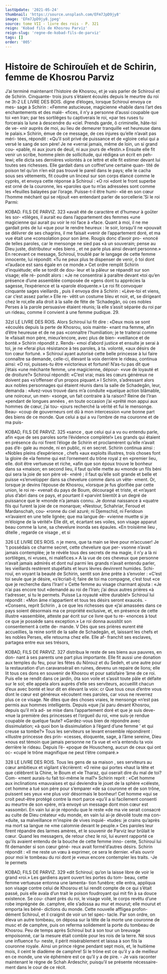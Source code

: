 ```yaml
---
lastUpdate: '2021-05-24'
thumbnail: 'https://source.unsplash.com/EFm7JpD9jy8'
image: 'EFm7JpD9jy8.jpeg'
source: tome VII - livre des rois - P. 321
reign: 'Kobad fils de Khosrou Parviz'
reign-slug: 'regne-de-kobad-fils-de-parviz'
tags: []
order: '005'
---
```


# Histoire de Schirouïeh et de Schirin, femme de Khosrou Parviz

J’ai terminé maintenant l’histoire de Khosrou, et
je vais parler de Schirouï et de Schirin. Cinquante- trois jours s’étaient écoulés depuis le meurtre du roi
ne
3t-2 LE LIVRE DES BOIS.
digne d’éloges, lorsque Schirouï envoya ce mes-
sage à Schirin : «Femme astucieuse, magicienne «habile dans l’art des enchantements et des malé- «fices, il n’y a personne d’aussi coupable que toi
«en Iran; par tes sortiléges tu captiverais le roi, «par tes ruses tu forcerais la lune à descendre du «ciel. Prends garde, ô criminelle, hâte-toi de ve- «nir auprès de moi, au lieu de demeurer tranquille «et heureuse dans le palais.» Schirin, émue de
ce message, de ces injures qu’elle n’avait pas méri-
tées, répondit : «Qu’il soit privé de puissance et de
«gloire celui qui a versé le sang de son père! Je ne «verrai jamais, même de loin, un si grand cou- «pable, ni aux jours de deuil, ni aux jours de «festin.» Ensuite elle fit venir un scribe, homme plein de sollicitude, qui rédigea un écrit en peh- lewi; elle dicta ses dernières volontés à ce lettré et
elle fit estimer devant lui toutes ses richesses.
Elle gardait dans un coffret’une certaine quan- tité de poison tel qu’on n’en eût pas trouvé le pareil
dans le pays; elle le cacha sous ses vêtements, fit coudre un linceul sur son corps élancé comme le cyprès, et envoya cette réponse à Schirouï : «O roi
«dont le front superbe est orné de la couronne, les «paroles que tu m’as adressées sont comme les «feuilles balayées par l’orage. Puisse-t-il être humi-
«lié en son cœur l’homme méchant qui se réjouit
«en entendant parler de sorcellerie.’Si le roi Parmi:

KOBAD. FILS DE PARVIZ. 323 «avait été de caractère et d’humeur à goûter les sor-
«tiléges, il aurait eu dans l’appartement des femmes «une magicienne qui aurait pu voir le roi face à «face. Quant à moi, il ne me gardait près de lui «que pour le rendre heureux : le soir, lorsqu’il ne «pouvait se délivrer de ses chagrins, il me faisait «venir de l’appartement doré, et ma vue était une «consolation pour son âme. Rougis donc d’avoir pro- «noncé de telles paroles, car le mensonge ne sied pas «à un souverain; pense au Dieu juste, distributeur «des biens , et ne parle plus ainsi devant personne.» En recevant ce message, Schirouï, troublé par le langage de cette femme innocente, lui répondit: «Tu ne peux plus te dispenser de venir, ô toi dont «l’audace est sans égale en ce monde.» Cet ordre remplit Schirin d’inquiétude; elle se tordit de dou- leur et la pâleur se répandit sur son visage; elle ré-
pondit alors : «Je ne consentirai à paraître devant
«toi qu’en présence d’une assemblée composée de
«gens dont tu apprécies la sagesse, l’expérience et la
«parole éloquente.» Le roi fit convoquer cinquante sages vieillards , puis il envoya dire à Schirin : «Lève-toi et viens, car c’est assez parler.» Elle re-
vêtit un costume bleu et noir, et, se dirigeant chez le roi,elle alla droit à la salle de fête de ’Schadegân,
où ces nobles Perses à la parole persuasive étaient réunis; là elle s’assit séparée du roi par un rideau,
comme il convient à une femme pudique. 29.

32zî LE LIVRE DES ROIS.
Alors Schirouï lui fit dire : «Deux mois se sont
«écoulés depuis la perte de Khosrou, sois mainte-
«nant ma femme, afin d’être heureuse et de ne pas
«connaître l’humiliation; je te traiterai comme le
«faisait mon père, mieux’encore, avec plus de bien-
«veillance et de bonté.» Schirin répondit z. Rends-
«moi d’abord justice et ensuite je serai à toi, je ne
«ferai plus résistance à tes paroles, à ta. volonté,
«aux désirs de ton cœur fortuné. » Schirouï ayant
autorisé cette belle princesse à lui faire connaître
sa demande, celle-ci, élevant la voix derrière le
rideau, continua ainsi: «O roi, puisses-tu être «victorieux et fortuné! N’as-tu pas dit que j’étais
«une méchante femme, une magicienne, dépour- «vue de loyauté et de droiture?» Schirouï répondit: «C’est vrai; mais les cœurs généreux ne doivent pas «s’offenser d’un propos piquant.» I
Schirin, s’adressant alors aux nobles personnages qui étaient réunis dans la salle de Schadegân, leur, demanda : «Avez-vous trouvé dans m’a conduite «quelque action blâmable, une noirceur, un men- «songe, un fait contraire à la raison? Reine de l’lran «pendant de longues années , en toute occasion j’ai «prêté mon appui aux hommes de cœur, j’ai tou-
«jours recherché la vérité et fui le mensonge. Beau- «coup de gouverneurs ont dû à mon intercession «une bonne part des biens de ce monde. Que celui a qui a vu l’ombre de ma couronne et de ma puis-

KOBAD, FILS DE PARVIZ. 325 «sance , que celui qui a vu ou entendu parle, afin «que de ses paroles sorte l’évidence complète!» Les
grands qui étaient en présence du roi firent l’éloge
de Schirin et proclamèrent qu’elle n’avait pas d’é-
gale au monde, ni en public, ni en secret. Schirin continua ainsi : «Nobles pleins d’expérience , chefs
«aux exploits illustres, trois choses font la gloire de «la femme qui est l’ornement du trône royal z en «premier lieu, elle. doit être vertueuse et riche, «afin que son époux trouve le bonheur dans sa «maison; en second lieu, il faut qu’elle mette au «monde un fils béni qui sera la joie de son père vé-
«néré ; il faut qu’elle soit grande et belle et puisse «s’envelopper dans sa chevelure comme dans un vête- «ment. Or, lorsque je devins l’épouse de Khosrou, «lorsque je fus glorifiée par cette union, le roi re- «venait du pays de Boum, découragé et triste, et «n’ayant plus d’abri dans ce pays, et pourtant il «parvint bientôt à un degré de puissance que le «monde n’a jamais connu. Je donnai naissance à «quatre fils qui furent la joie de ce monarque; «Nestour, Schahriar, Feroud et Mardanschah, cou- «ronne du ciel azuré; ni Djemschid, ni Feridoun «n’avaient en une telle lignée; que ma langue de- «vienne muette si je m’éloigne de la vérité!» Elle
dit, et, écartant ses voiles, son visage apparut beau comme la lune, sa chevelure inonda ses épaules. «En troisième lieu , ditelle , regarde ce visage , et si

326 LE LIVRE DES ROIS.
n je mens, que ta main se lève pour m’accuser! Je ’t possédais ce charme secret, cette chevelure que per- vsonne n’avait jamais contemplée; je te révèle tous
des secrets de ma magie, il n’y a là ni sortiléges, ni «ruses, ni maléfices.» A la vue de ces cheveux que personne n’avait jamais admirés et dont nul parmi les grands n’avait entendu parler, les vieillards restèrent stupéfaits et leurs lèvres devinrent humides. Schi- rouï, en voyant la beauté de Schirin, sentit son âme prête à s’envoler : «C’est toi seule que je désire, «s’écriait-il; faire de toi ma compagne, c’est tout
«ce que je recherche dans l’Iran! v Cette femme au visage charmant ajouta : «Je n’ai pas encore tout
«demandé au roi de l’lran; j’ai deux autres prières «à t’adresser, si tu le permets. Puisse La royauté «être durable!» Schirouï lui répondit : «Mon âme
n’appartient et tous tes désirs seront exaucés. - «Consens, reprit Schirin , à ce que les richesses que «j’ai amassées dans ce pays soient désormais ma
ce propriété exclusive, et, en présence de cette illustre «assemblée, atteste par écrit sur ce livre que tu re- «nonces à tout ce que je possède sans exception.» Le roi donna aussitôt son consentement à cette de-
mande. V
Dès que ses prières eurent été accueillies, la reine
sortit de la salle de Schadegân, et, laissant les chefs et les nobles Perses, elle retourna chez elle. Elle af- franchit ses esclaves, partagea entre eux ses trésors,

KOBAD, FILS DE PARVIZ. 327 distribua le reste de ses biens aux pauvres, en don- nant à ses parents une part plus importante. Elle fit aussi une donation aux temples du feu, pour les fêtes du Nôrouz et du Sedeh, et une autre pour la restauration d’un caravansérail en ruines, devenu un
repaire de lions; elle lit tous ces dons en souvenir de Khosrou et pour satisfaire ’âme de ce roi.
Puis elle se rendit dans ce jardin, ôta son voile et s’assit toute pâle et défaite sur le sol; elle appela
alors auprès d’elle ses serviteurs, accueillit chacun d’eux avec bonté et leur dit en élevant la voix:
cr Que tous ceux d’entre vous dont le cœur est généreux
«écoutent mes paroles, car vous ne reverrez plus ce
ce visage. Ne dites que des choses vraies, le mensonge «n’est pas permis aux hommes intelligents. Depuis
«que j’ai paru devant Khosrou, depuis qu’il m’a ad-
se mise dans l’appartement doré et que je suis deve-
«nue la première des princesses et l’orgueil du roi,
«me suis-je rendue coupable de quelque faute? «Gardez-vous bien de répondre avec dissimulation;
«à quoi bon la dissimulation à l’égard d’une femme
’ et qui creuse sa tombe?» Tous les serviteurs se levant ensemble répondirent : «Illustre princesse des prin- «cesses, éloquente, sage, à l’âme sereine, Dieu
«nous est témoin que jamais personne ne t’a vue et «n’a entendu ta voix derrière le rideau. Depuis l’é-
«poque de Houscheng, aucun de ceux qui ont oc- «cupé le trône magnifique ne peut t’être comparé.»

328 LE LIVRE DES ROIS.
Tous les gens de sa maison , ses serviteurs au cœur ambitieux et vigilant s’écrièrent: «0 reine qui portes
«haut la tête et que célèbrent la Chine, le Boum et
«le Tharaz, qui oserait dire du mal de toi? Com- «ment aurais-tu fait toi-même le mal?»
Schirin reprit : «Cet homme aux inclinations «mauvaises et qui deviendra le jouet de la sphère «céleste, cet homme a tué son père pour s’emparer
«de sa couronne et de son trône, puissent ses yeux «ne plus voir désormais le bonheur! Cet homme «qui se croit peut-être protégé contre la mort parce «qu’il a si facilement consenti au meurtre de son «père, m’a envoyé un message dont mon cœur est «assombri. En vain lui ai-je répondu que le reste «de ma vie serait consacré au culte de Dieu créateur
«du monde, en vain lui ai-je dévoilé toute ma con- «duite, sa malveillance m’inspire de vives inquié- «tudes: je crains qu’après ma mort sa langue ne
«me calomnie devant le peuple.» Ces paroles leur firent répandre des larmes amères, et le souvenir de Parviz leur brûlait le cœur. Quand les messagers,
de retour chez le roi, lui eurent rapporté ce qu’ils avaient entendu de la bouche de cette femme inno- cente, Schirouï lui fit demander si son cœur géné-
reux avait formé’d’autres désirs. Schirin répondit :
«Il me reste un vœu à exprimer, ce sera le dernier. «Fais ouvrir pour moi le tombeau du roi dont je «veux encore contempler les traits. -Je le permets

KOBAD, FILS DE PARVIZ. 329 «dit Schirouï; qu’on la laisse libre de voir le grand
«roi.» Les gardiens ayant ouvert les portes du tom- beau, cette femme vertueuse entonna une lamenta- tion funèbre; elle entra, appliqua son visage contre celui de Khosrou et lui rendit compte de ce qui s’était passé, puis elle avala d’un trait le poison
foudroyant qui mit fin à sa douce existence. Se cou- chant près du roi, le visage voilé, le corps revêtu
d’une robe imprégnée de. camphre, elle s’adossa au
mur et mourut; elle mourut et emporta les béné- dictions du monde. Cette nouvelle affligea profon- dément Schirouî, et il craignit de voir un tel spec- tacle. Par son ordre, on éleva un autre tombeau, on
déposa sur la tête de la morte une couronne de musc et de camphre, puis on referma solidement la porte du tombeau de Khosrou.
Peu de temps après Schirouï but à son tour un breuvage empoisonné, car la mesure était comble pour les rois de la terre. Né sous une influence fu- neste, il périt misérablement et laissa à son fils la couronne royale. Ainsi un prince règne pendant sept mois, et, le huitième mois, il ceint le diadème de camphre! Si le trône est ce qu’il y a de meilleur
en ce monde, une vie éphémère est ce qu’il y a de
pire. - Je vais raconter maintenant le règne de Schah Ardeschir, puisqu’il se présente nécessaire-
ment dans le cour de ce récit.
